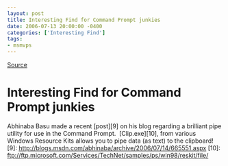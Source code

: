 ```yaml
---
layout: post
title: Interesting Find for Command Prompt junkies
date: 2006-07-13 20:00:00 -0400
categories: ['Interesting Find']
tags:
- msmvps
---
```

[Source](http://blogs.msmvps.com/peterritchie/2006/07/14/interesting-find-for-command-prompt-junkies/ "Permalink to Interesting Find for Command Prompt junkies")

# Interesting Find for Command Prompt junkies
Abhinaba Basu made a recent [post][9] on his blog regarding a brilliant pipe utility for use in the Command Prompt.  [Clip.exe][10], from various Windows Resource Kits allows you to pipe data (as text) to the clipboard!
[9]: http://blogs.msdn.com/abhinaba/archive/2006/07/14/665551.aspx
[10]: ftp://ftp.microsoft.com/Services/TechNet/samples/ps/win98/reskit/file/

